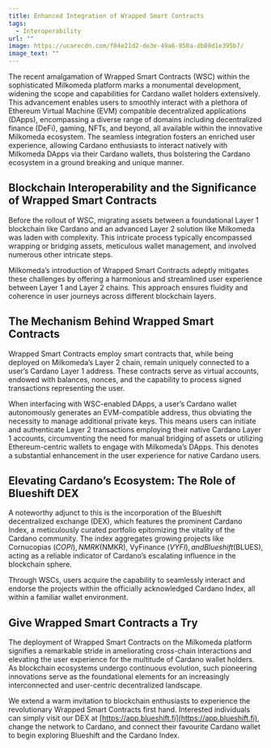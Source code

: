 ```yaml
---
title: Enhanced Integration of Wrapped Smart Contracts
tags:
  - Interoperability
url: ""
image: https://ucarecdn.com/f04e21d2-de3e-49a6-850a-db80d1e395b7/
image_text: ""
---
```


The recent amalgamation of Wrapped Smart Contracts (WSC) within the sophisticated Milkomeda platform marks a monumental development, widening the scope and capabilities for Cardano wallet holders extensively. This advancement enables users to smoothly interact with a plethora of Ethereum Virtual Machine (EVM) compatible decentralized applications (DApps), encompassing a diverse range of domains including decentralized finance (DeFi), gaming, NFTs, and beyond, all available within the innovative Milkomeda ecosystem. The seamless integration fosters an enriched user experience, allowing Cardano enthusiasts to interact natively with Milkomeda DApps via their Cardano wallets, thus bolstering the Cardano ecosystem in a ground breaking and unique manner.

## Blockchain Interoperability and the Significance of Wrapped Smart Contracts

Before the rollout of WSC, migrating assets between a foundational Layer 1 blockchain like Cardano and an advanced Layer 2 solution like Milkomeda was laden with complexity. This intricate process typically encompassed wrapping or bridging assets, meticulous wallet management, and involved numerous other intricate steps.

Milkomeda’s introduction of Wrapped Smart Contracts adeptly mitigates these challenges by offering a harmonious and streamlined user experience between Layer 1 and Layer 2 chains. This approach ensures fluidity and coherence in user journeys across different blockchain layers.

## The Mechanism Behind Wrapped Smart Contracts

Wrapped Smart Contracts employ smart contracts that, while being deployed on Milkomeda’s Layer 2 chain, remain uniquely connected to a user’s Cardano Layer 1 address. These contracts serve as virtual accounts, endowed with balances, nonces, and the capability to process signed transactions representing the user.

When interfacing with WSC-enabled DApps, a user’s Cardano wallet autonomously generates an EVM-compatible address, thus obviating the necessity to manage additional private keys. This means users can initiate and authenticate Layer 2 transactions employing their native Cardano Layer 1 accounts, circumventing the need for manual bridging of assets or utilizing Ethereum-centric wallets to engage with Milkomeda’s DApps. This denotes a substantial enhancement in the user experience for native Cardano users.

## Elevating Cardano’s Ecosystem: The Role of Blueshift DEX

A noteworthy adjunct to this is the incorporation of the Blueshift decentralized exchange (DEX), which features the prominent Cardano Index, a meticulously curated portfolio epitomizing the vitality of the Cardano community. The index aggregates growing projects like Cornucopias ($COPI), NMRK ($NMKR), VyFinance ($VYFI), and Blueshift ($BLUES), acting as a reliable indicator of Cardano’s escalating influence in the blockchain sphere.

Through WSCs, users acquire the capability to seamlessly interact and endorse the projects within the officially acknowledged Cardano Index, all within a familiar wallet environment.

## Give Wrapped Smart Contracts a Try

The deployment of Wrapped Smart Contracts on the Milkomeda platform signifies a remarkable stride in ameliorating cross-chain interactions and elevating the user experience for the multitude of Cardano wallet holders. As blockchain ecosystems undergo continuous evolution, such pioneering innovations serve as the foundational elements for an increasingly interconnected and user-centric decentralized landscape.

We extend a warm invitation to blockchain enthusiasts to experience the revolutionary Wrapped Smart Contracts first hand. Interested individuals can simply visit our DEX at [https://app.blueshift.fi](https://app.blueshift.fi), change the network to Cardano, and connect their favourite Cardano wallet to begin exploring Blueshift and the Cardano Index.
